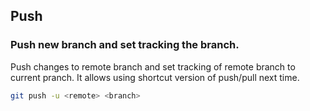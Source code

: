 ## Push

### Push new branch and set tracking the branch.
Push changes to remote branch and set tracking of remote branch to current pranch. It allows using shortcut version of push/pull next time.
```sh
git push -u <remote> <branch>
```
